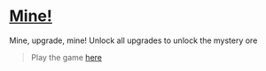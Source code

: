 # [Mine!](https://simmer.io/@ethan1/mine)
Mine, upgrade, mine! Unlock all upgrades to unlock the mystery ore

>Play the game [here](https://simmer.io/@ethan1/mine)
